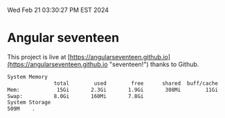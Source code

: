 Wed Feb 21 03:30:27 PM EST 2024

# Angular seventeen


This project is live at [https://angularseventeen.github.io](https://angularseventeen.github.io "seventeen!") thanks to Github.

```bash
System Memory
               total        used        free      shared  buff/cache   available
Mem:            15Gi       2.3Gi       1.9Gi       308Mi        11Gi        13Gi
Swap:          8.0Gi       160Mi       7.8Gi
System Storage
509M	.
```
```bash
